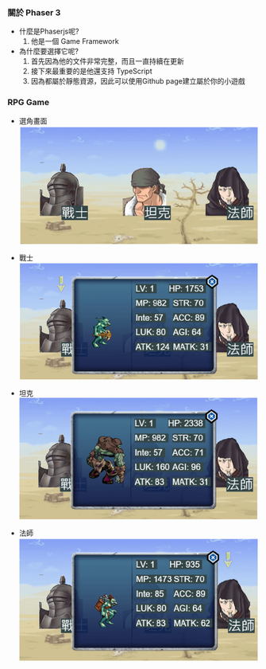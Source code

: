 ### 關於 Phaser 3
- 什麼是Phaserjs呢?
  1. 他是一個 Game Framework
- 為什麼要選擇它呢?
  1. 首先因為他的文件非常完整，而且一直持續在更新
  2. 接下來最重要的是他還支持 TypeScript
  3. 因為都屬於靜態資源，因此可以使用Github page建立屬於你的小遊戲

### RPG Game
- 選角畫面
![mdImg](../../../assets/mdImgs/phaser/RpgGame/role.png)

- 戰士
![mdImg](../../../assets/mdImgs/phaser/RpgGame/w.png)
- 坦克
![mdImg](../../../assets/mdImgs/phaser/RpgGame/t.png)
- 法師
![mdImg](../../../assets/mdImgs/phaser/RpgGame/m.png)